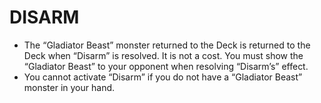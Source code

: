 # DISARM

*   The “Gladiator Beast” monster returned to the Deck is returned to the Deck when “Disarm” is resolved. It is not a cost. You must show the “Gladiator Beast” to your opponent when resolving “Disarm’s” effect.
*   You cannot activate “Disarm” if you do not have a “Gladiator Beast” monster in your hand.
